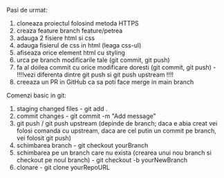 Pasi de urmat:

1. cloneaza proiectul folosind metoda HTTPS
2. creaza feature branch feature/petrea
3. adauga 2 fisiere html si css
4. adauga fisierul de css in html (leaga css-ul)
5. afiseaza orice element html cu styling
6. urca pe branch modificarile tale (git commit, git push)
7. fa al doilea commit cu orice modificare doresti (git commit, git push) - !!!!vezi diferenta dintre git push si git push upstream !!!!
8. creeaza un PR in GitHub ca sa poti face merge in main branch

Comenzi basic in git:

1. staging changed files - git add .
2. commit changes - git commit -m "Add message"
3. git push / git push upstream (depinde de branch; daca e abia creat vei folosi comanda cu upstream, daca are cel putin un commit pe branch, vei folosit git push)
4. schimbarea branch - git checkout yourBranch
5. schimbarea pe un branch care nu exista (crearea unui nou branch si checkout pe noul branch) - git checkout -b yourNewBranch
6. clonare - git clone yourRepoURL
